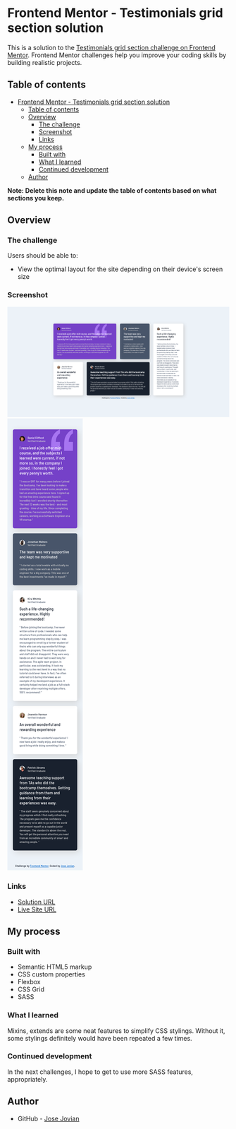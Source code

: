 # Frontend Mentor - Testimonials grid section solution

This is a solution to the [Testimonials grid section challenge on Frontend Mentor](https://www.frontendmentor.io/challenges/testimonials-grid-section-Nnw6J7Un7). Frontend Mentor challenges help you improve your coding skills by building realistic projects. 

## Table of contents

- [Frontend Mentor - Testimonials grid section solution](#frontend-mentor---testimonials-grid-section-solution)
	- [Table of contents](#table-of-contents)
	- [Overview](#overview)
		- [The challenge](#the-challenge)
		- [Screenshot](#screenshot)
		- [Links](#links)
	- [My process](#my-process)
		- [Built with](#built-with)
		- [What I learned](#what-i-learned)
		- [Continued development](#continued-development)
	- [Author](#author)

**Note: Delete this note and update the table of contents based on what sections you keep.**

## Overview

### The challenge

Users should be able to:

- View the optimal layout for the site depending on their device's screen size

### Screenshot

![Desktop](./result/desktop.png)
![Mobile](./result/mobile.png)

### Links

- [Solution URL](https://github.com/josejovian/frontendmentor-challenges/tree/main/testimonials-grid-section-main)
- [Live Site URL](https://josejovian.github.io/frontendmentor-challenges/testimonials-grid-section-main/)


## My process

### Built with

- Semantic HTML5 markup
- CSS custom properties
- Flexbox
- CSS Grid
- SASS

### What I learned

Mixins, extends are some neat features to simplify CSS stylings. Without it, some stylings definitely would have been repeated a few times.

### Continued development

In the next challenges, I hope to get to use more SASS features, appropriately.

## Author

- GitHub - [Jose Jovian](https://github.com/josejovian)
